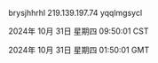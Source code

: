 brysjhhrhl 219.139.197.74 yqqlmgsycl

2024年 10月 31日 星期四 09:50:01 CST

2024年 10月 31日 星期四 01:50:01 GMT
